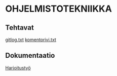# OHJELMISTOTEKNIIKKA
## Tehtavat
  
  [gitlog.txt](https://github.com/vipy123/ot-harjoitustyo/blob/master/ot-harjoitustyo/laskarit/viikko1/gitlog.txt)
  [komentorivi.txt](https://github.com/vipy123/ot-harjoitustyo/blob/master/ot-harjoitustyo/laskarit/viikko1/komentorivi.txt)

## Dokumentaatio
[Harjoitustyö](https://github.com/vipy123/ot-harjoitustyo/blob/master/ot-harjoitustyo/Dokumentaatio/Harjoitustyo.md)


